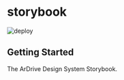 # storybook

![deploy](https://github.com/ardriveapp/ardrive-web/workflows/deploy/badge.svg)

## Getting Started

The ArDrive Design System Storybook.
